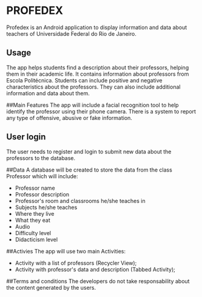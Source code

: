 # PROFEDEX

Profedex is an Android application to display information and data about teachers of Universidade Federal do Rio de Janeiro.

## Usage
The app helps students find a description about their professors, helping them in their academic life. It contains information about professors from Escola Politécnica. Students can include positive and negative characteristics about the professors. They can also include additional information and data about them.

##Main Features
The app will include a facial recognition tool to help identify the professor using their phone camera.
There is a system to report any type of offensive, abusive or fake information.

## User login
The user needs to register and login to submit new data about the professors to the database.

##Data
A database will be created to store the data from the class Professor which will include:

* Professor name
* Professor description
* Professor's room and classrooms he/she teaches in
* Subjects he/she teaches
* Where they live 
* What they eat
* Audio
* Difficulty level
* Didacticism level

##Activies
The app will use two main Activities:
* Activity with a list of professors (Recycler View);
* Activity with professor's data and description (Tabbed Activity);

##Terms and conditions
The developers do not take responsability about the content generated by the users.
